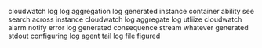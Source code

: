 cloudwatch log log aggregation log generated instance container ability see search across instance cloudwatch log aggregate log utliize cloudwatch alarm notify error log generated consequence stream whatever generated stdout configuring log agent tail log file figured